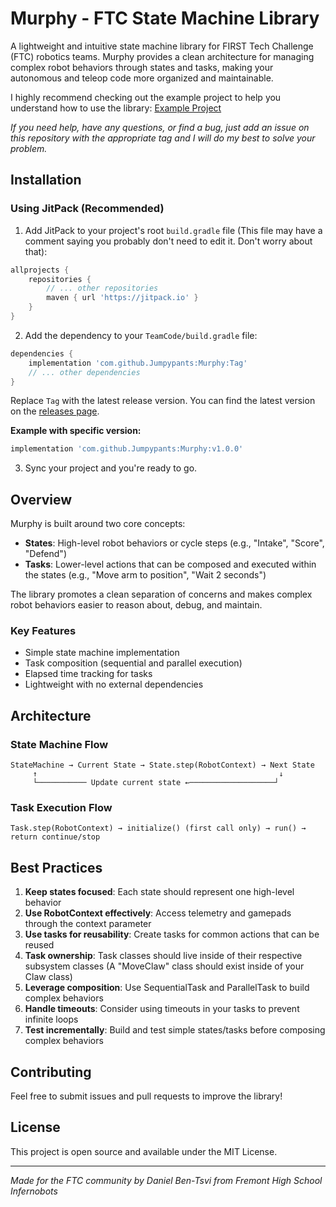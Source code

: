 # Murphy - FTC State Machine Library

A lightweight and intuitive state machine library for FIRST Tech Challenge (FTC) robotics teams. Murphy provides a clean architecture for managing complex robot behaviors through states and tasks, making your autonomous and teleop code more organized and maintainable.

I highly recommend checking out the example project to help you understand how to use the library: [Example Project](https://github.com/Jumpypants/MurphyExample)

_If you need help, have any questions, or find a bug, just add an issue on this repository with the appropriate tag and I will do my best to solve your problem._

## Installation

### Using JitPack (Recommended)

1. Add JitPack to your project's root `build.gradle` file (This file may have a comment saying you probably don't need to edit it. Don't worry about that):

```gradle
allprojects {
    repositories {
        // ... other repositories
        maven { url 'https://jitpack.io' }
    }
}
```

2. Add the dependency to your `TeamCode/build.gradle` file:

```gradle
dependencies {
    implementation 'com.github.Jumpypants:Murphy:Tag'
    // ... other dependencies
}
```

Replace `Tag` with the latest release version. You can find the latest version on the [releases page](https://github.com/Jumpypants/Murphy/releases).

**Example with specific version:**
```gradle
implementation 'com.github.Jumpypants:Murphy:v1.0.0'
```

3. Sync your project and you're ready to go.

## Overview

Murphy is built around two core concepts:

- **States**: High-level robot behaviors or cycle steps (e.g., "Intake", "Score", "Defend")
- **Tasks**: Lower-level actions that can be composed and executed within the states (e.g., "Move arm to position", "Wait 2 seconds")

The library promotes a clean separation of concerns and makes complex robot behaviors easier to reason about, debug, and maintain.

### Key Features

- Simple state machine implementation
- Task composition (sequential and parallel execution)
- Elapsed time tracking for tasks
- Lightweight with no external dependencies

## Architecture

### State Machine Flow
```
StateMachine → Current State → State.step(RobotContext) → Next State
     ↑                                                      ↓
     └─────────── Update current state ←───────────────────┘
```

### Task Execution Flow
```
Task.step(RobotContext) → initialize() (first call only) → run() → return continue/stop
```

## Best Practices

1. **Keep states focused**: Each state should represent one high-level behavior
2. **Use RobotContext effectively**: Access telemetry and gamepads through the context parameter
3. **Use tasks for reusability**: Create tasks for common actions that can be reused
4. **Task ownership**: Task classes should live inside of their respective subsystem classes (A "MoveClaw" class should exist inside of your Claw class)
5. **Leverage composition**: Use SequentialTask and ParallelTask to build complex behaviors
6. **Handle timeouts**: Consider using timeouts in your tasks to prevent infinite loops
7. **Test incrementally**: Build and test simple states/tasks before composing complex behaviors

## Contributing

Feel free to submit issues and pull requests to improve the library!

## License

This project is open source and available under the MIT License.

---

*Made for the FTC community by Daniel Ben-Tsvi from Fremont High School Infernobots*
